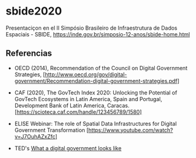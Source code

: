 # sbide2020
Presentaciçon en el II Simpósio Brasileiro de Infraestrutura de Dados Espaciais - SBIDE, https://inde.gov.br/simposio-12-anos/sbide-home.html


## Referencias

* OECD (2014), Recommendation of the Council on Digital Government Strategies, [http://www.oecd.org/gov/digital-government/Recommendation-digital-government-strategies.pdf]

* CAF (2020), The GovTech Index 2020: Unlocking the Potential of GovTech Ecosystems in Latin America, Spain and
Portugal, Development Bank of Latin America, Caracas. [https://scioteca.caf.com/handle/123456789/1580]

* ELISE Webinar: The role of Spatial Data Infrastructures for Digital Government Transformation [https://www.youtube.com/watch?v=J7OuhAZxZfc]

* TED's [What a digital government looks like](https://www.ted.com/talks/anna_piperal_what_a_digital_government_looks_like?language=en)

